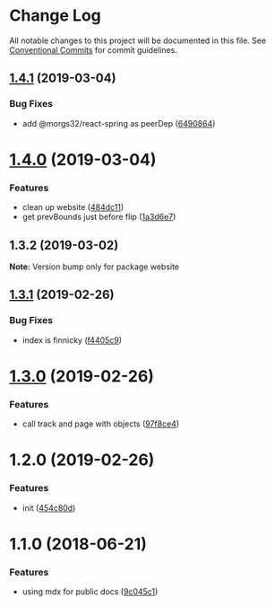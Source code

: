 # Change Log

All notable changes to this project will be documented in this file.
See [Conventional Commits](https://conventionalcommits.org) for commit guidelines.

## [1.4.1](https://github.com/morgs32/react-spring-flip/compare/website@1.4.0...website@1.4.1) (2019-03-04)


### Bug Fixes

* add @morgs32/react-spring as peerDep ([6490864](https://github.com/morgs32/react-spring-flip/commit/6490864))





# [1.4.0](https://github.com/morgs32/react-spring-flip/compare/website@1.3.2...website@1.4.0) (2019-03-04)


### Features

* clean up website ([484dc11](https://github.com/morgs32/react-spring-flip/commit/484dc11))
* get prevBounds just before flip ([1a3d6e7](https://github.com/morgs32/react-spring-flip/commit/1a3d6e7))





## 1.3.2 (2019-03-02)

**Note:** Version bump only for package website





## [1.3.1](https://github.com/morgs32/react-merge-metrics/compare/website@1.3.0...website@1.3.1) (2019-02-26)


### Bug Fixes

* index is finnicky ([f4405c9](https://github.com/morgs32/react-merge-metrics/commit/f4405c9))





# [1.3.0](https://github.com/morgs32/react-merge-metrics/compare/website@1.2.0...website@1.3.0) (2019-02-26)


### Features

* call track and page with objects ([97f8ce4](https://github.com/morgs32/react-merge-metrics/commit/97f8ce4))





# 1.2.0 (2019-02-26)


### Features

* init ([454c80d](https://github.com/morgs32/react-merge-metrics/commit/454c80d))





<a name="1.1.0"></a>
# 1.1.0 (2018-06-21)


### Features

* using mdx for public docs ([9c045c1](https://github.com/morgs32/hemingway/commit/9c045c1))
